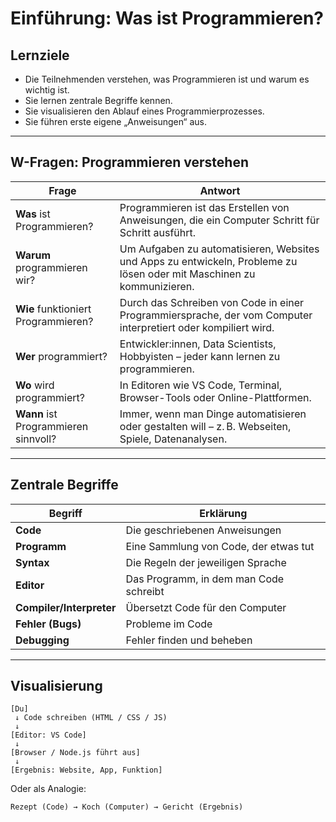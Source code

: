 # Einführung: Was ist Programmieren?

## Lernziele
- Die Teilnehmenden verstehen, was Programmieren ist und warum es wichtig ist.
- Sie lernen zentrale Begriffe kennen.
- Sie visualisieren den Ablauf eines Programmierprozesses.
- Sie führen erste eigene „Anweisungen“ aus.

---

## W-Fragen: Programmieren verstehen

| Frage | Antwort |
|-------|---------|
| **Was** ist Programmieren? | Programmieren ist das Erstellen von Anweisungen, die ein Computer Schritt für Schritt ausführt. |
| **Warum** programmieren wir? | Um Aufgaben zu automatisieren, Websites und Apps zu entwickeln, Probleme zu lösen oder mit Maschinen zu kommunizieren. |
| **Wie** funktioniert Programmieren? | Durch das Schreiben von Code in einer Programmiersprache, der vom Computer interpretiert oder kompiliert wird. |
| **Wer** programmiert? | Entwickler:innen, Data Scientists, Hobbyisten – jeder kann lernen zu programmieren. |
| **Wo** wird programmiert? | In Editoren wie VS Code, Terminal, Browser-Tools oder Online-Plattformen. |
| **Wann** ist Programmieren sinnvoll? | Immer, wenn man Dinge automatisieren oder gestalten will – z. B. Webseiten, Spiele, Datenanalysen. |

---

## Zentrale Begriffe

| Begriff | Erklärung |
|--------|-----------|
| **Code** | Die geschriebenen Anweisungen |
| **Programm** | Eine Sammlung von Code, der etwas tut |
| **Syntax** | Die Regeln der jeweiligen Sprache |
| **Editor** | Das Programm, in dem man Code schreibt |
| **Compiler/Interpreter** | Übersetzt Code für den Computer |
| **Fehler (Bugs)** | Probleme im Code |
| **Debugging** | Fehler finden und beheben |

---

## Visualisierung

```
[Du]
 ↓ Code schreiben (HTML / CSS / JS)
 ↓ 
[Editor: VS Code]
 ↓ 
[Browser / Node.js führt aus]
 ↓ 
[Ergebnis: Website, App, Funktion]
```

Oder als Analogie:

```
Rezept (Code) → Koch (Computer) → Gericht (Ergebnis)
```

